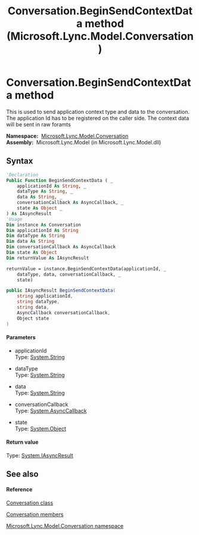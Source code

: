 ﻿---
title: Conversation.BeginSendContextData method  (Microsoft.Lync.Model.Conversation)
TOCTitle: 'BeginSendContextData method '
ms:assetid: M:Microsoft.Lync.Model.Conversation.Conversation.BeginSendContextData(System.String,System.String,System.String,System.AsyncCallback,System.Object)_DI_3_UC_OCS14MrefLyncWPF
ms:mtpsurl: https://msdn.microsoft.com/en-us/library/microsoft.lync.model.conversation.conversation.beginsendcontextdata(v=office.15)
ms:contentKeyID: 48600270
ms.date: 07/28/2014
mtps_version: v=office.15
f1_keywords:
- Microsoft.Lync.Model.Conversation.Conversation.BeginSendContextData
dev_langs:
- CSharp
- JScript
- VB
- other
---

# Conversation.BeginSendContextData method

This is used to send application context type and data to the conversation. The application Id has to be registered on the caller side. The context data will be sent in raw foramts

**Namespace:**  [Microsoft.Lync.Model.Conversation](microsoft-lync-model-conversation-namespace_2.md)  
**Assembly:**  Microsoft.Lync.Model (in Microsoft.Lync.Model.dll)

## Syntax

``` vb
'Declaration
Public Function BeginSendContextData ( _
    applicationId As String, _
    dataType As String, _
    data As String, _
    conversationCallback As AsyncCallback, _
    state As Object _
) As IAsyncResult
'Usage
Dim instance As Conversation
Dim applicationId As String
Dim dataType As String
Dim data As String
Dim conversationCallback As AsyncCallback
Dim state As Object
Dim returnValue As IAsyncResult

returnValue = instance.BeginSendContextData(applicationId, _
    dataType, data, conversationCallback, _
    state)
```

``` csharp
public IAsyncResult BeginSendContextData(
    string applicationId,
    string dataType,
    string data,
    AsyncCallback conversationCallback,
    Object state
)
```

#### Parameters

  - applicationId  
    Type: [System.String](http://msdn2.microsoft.com/en-us/library/s1wwdcbf)  

<!-- end list -->

  - dataType  
    Type: [System.String](http://msdn2.microsoft.com/en-us/library/s1wwdcbf)  

<!-- end list -->

  - data  
    Type: [System.String](http://msdn2.microsoft.com/en-us/library/s1wwdcbf)  

<!-- end list -->

  - conversationCallback  
    Type: [System.AsyncCallback](http://msdn2.microsoft.com/en-us/library/ckbe7yh5)  

<!-- end list -->

  - state  
    Type: [System.Object](http://msdn2.microsoft.com/en-us/library/e5kfa45b)  

#### Return value

Type: [System.IAsyncResult](http://msdn2.microsoft.com/en-us/library/ft8a6455)  

## See also

#### Reference

[Conversation class](conversation-class-microsoft-lync-model-conversation_2.md)

[Conversation members](conversation-members-microsoft-lync-model-conversation_2.md)

[Microsoft.Lync.Model.Conversation namespace](microsoft-lync-model-conversation-namespace_2.md)

